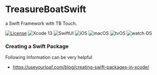 # TreasureBoatSwift

a Swift Framework with TB Touch.

[![License](https://img.shields.io/badge/License-MIT-green)](https://github.com/ishimoto/TreasureBoatSwift/blob/main/LICENSE)
![Xcode 13](https://img.shields.io/badge/XCode-13%2B-blue)
![SwiftUI](https://img.shields.io/badge/SwiftUI-3-blue)
![iOS](https://img.shields.io/badge/iOS-15%2B-orange)
![macOS](https://img.shields.io/badge/macOS-12%2B-orange)
![tvOS](https://img.shields.io/badge/tvOS-2%2B-orange)
![watch OS](https://img.shields.io/badge/watchOS-2%2B-orange)

### Creating a Swift Package

Following Information can be very helpful

* https://useyourloaf.com/blog/creating-swift-packages-in-xcode/

